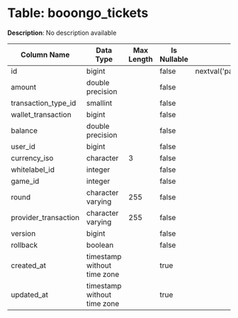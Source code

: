 # Table: booongo_tickets

**Description**: No description available

| Column Name | Data Type | Max Length | Is Nullable | Default | Primary Key | Foreign Key |
|-------------|-----------|------------|-------------|---------|-------------|-------------|
| id | bigint |  | false | nextval('pam.booongo_tickets_id_seq'::regclass) | booongo_tickets | booongo_tickets |
| amount | double precision |  | false |  |  |  |
| transaction_type_id | smallint |  | false |  | booongo_tickets | transaction_types |
| wallet_transaction | bigint |  | false |  |  |  |
| balance | double precision |  | false |  |  |  |
| user_id | bigint |  | false |  | booongo_tickets | users |
| currency_iso | character | 3 | false |  | booongo_tickets | currencies |
| whitelabel_id | integer |  | false |  | booongo_tickets | whitelabels |
| game_id | integer |  | false |  | booongo_tickets | games |
| round | character varying | 255 | false |  |  |  |
| provider_transaction | character varying | 255 | false |  |  |  |
| version | bigint |  | false |  |  |  |
| rollback | boolean |  | false |  |  |  |
| created_at | timestamp without time zone |  | true |  |  |  |
| updated_at | timestamp without time zone |  | true |  |  |  |
